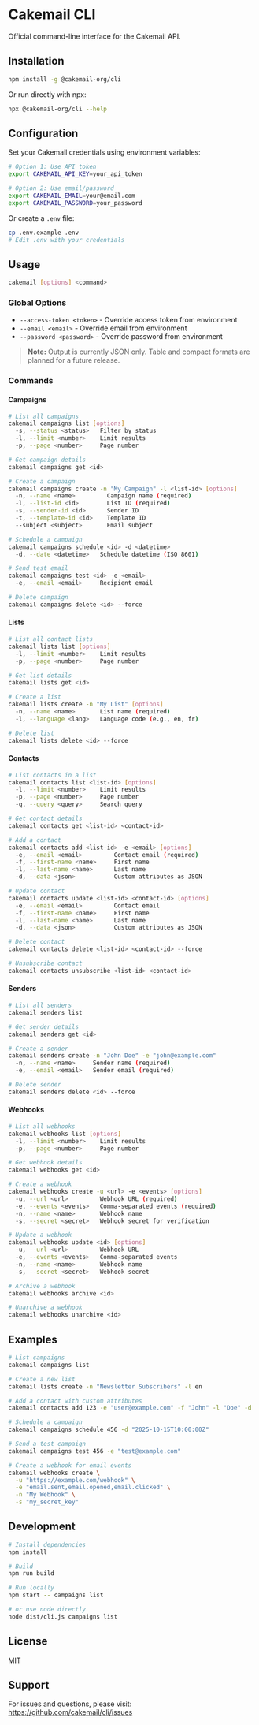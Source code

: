 # Cakemail CLI

Official command-line interface for the Cakemail API.

## Installation

```bash
npm install -g @cakemail-org/cli
```

Or run directly with npx:

```bash
npx @cakemail-org/cli --help
```

## Configuration

Set your Cakemail credentials using environment variables:

```bash
# Option 1: Use API token
export CAKEMAIL_API_KEY=your_api_token

# Option 2: Use email/password
export CAKEMAIL_EMAIL=your@email.com
export CAKEMAIL_PASSWORD=your_password
```

Or create a `.env` file:

```bash
cp .env.example .env
# Edit .env with your credentials
```

## Usage

```bash
cakemail [options] <command>
```

### Global Options

- `--access-token <token>` - Override access token from environment
- `--email <email>` - Override email from environment
- `--password <password>` - Override password from environment

> **Note:** Output is currently JSON only. Table and compact formats are planned for a future release.

### Commands

#### Campaigns

```bash
# List all campaigns
cakemail campaigns list [options]
  -s, --status <status>   Filter by status
  -l, --limit <number>    Limit results
  -p, --page <number>     Page number

# Get campaign details
cakemail campaigns get <id>

# Create a campaign
cakemail campaigns create -n "My Campaign" -l <list-id> [options]
  -n, --name <name>         Campaign name (required)
  -l, --list-id <id>        List ID (required)
  -s, --sender-id <id>      Sender ID
  -t, --template-id <id>    Template ID
  --subject <subject>       Email subject

# Schedule a campaign
cakemail campaigns schedule <id> -d <datetime>
  -d, --date <datetime>   Schedule datetime (ISO 8601)

# Send test email
cakemail campaigns test <id> -e <email>
  -e, --email <email>     Recipient email

# Delete campaign
cakemail campaigns delete <id> --force
```

#### Lists

```bash
# List all contact lists
cakemail lists list [options]
  -l, --limit <number>    Limit results
  -p, --page <number>     Page number

# Get list details
cakemail lists get <id>

# Create a list
cakemail lists create -n "My List" [options]
  -n, --name <name>       List name (required)
  -l, --language <lang>   Language code (e.g., en, fr)

# Delete list
cakemail lists delete <id> --force
```

#### Contacts

```bash
# List contacts in a list
cakemail contacts list <list-id> [options]
  -l, --limit <number>    Limit results
  -p, --page <number>     Page number
  -q, --query <query>     Search query

# Get contact details
cakemail contacts get <list-id> <contact-id>

# Add a contact
cakemail contacts add <list-id> -e <email> [options]
  -e, --email <email>         Contact email (required)
  -f, --first-name <name>     First name
  -l, --last-name <name>      Last name
  -d, --data <json>           Custom attributes as JSON

# Update contact
cakemail contacts update <list-id> <contact-id> [options]
  -e, --email <email>         Contact email
  -f, --first-name <name>     First name
  -l, --last-name <name>      Last name
  -d, --data <json>           Custom attributes as JSON

# Delete contact
cakemail contacts delete <list-id> <contact-id> --force

# Unsubscribe contact
cakemail contacts unsubscribe <list-id> <contact-id>
```

#### Senders

```bash
# List all senders
cakemail senders list

# Get sender details
cakemail senders get <id>

# Create a sender
cakemail senders create -n "John Doe" -e "john@example.com"
  -n, --name <name>     Sender name (required)
  -e, --email <email>   Sender email (required)

# Delete sender
cakemail senders delete <id> --force
```

#### Webhooks

```bash
# List all webhooks
cakemail webhooks list [options]
  -l, --limit <number>    Limit results
  -p, --page <number>     Page number

# Get webhook details
cakemail webhooks get <id>

# Create a webhook
cakemail webhooks create -u <url> -e <events> [options]
  -u, --url <url>         Webhook URL (required)
  -e, --events <events>   Comma-separated events (required)
  -n, --name <name>       Webhook name
  -s, --secret <secret>   Webhook secret for verification

# Update a webhook
cakemail webhooks update <id> [options]
  -u, --url <url>         Webhook URL
  -e, --events <events>   Comma-separated events
  -n, --name <name>       Webhook name
  -s, --secret <secret>   Webhook secret

# Archive a webhook
cakemail webhooks archive <id>

# Unarchive a webhook
cakemail webhooks unarchive <id>
```

## Examples

```bash
# List campaigns
cakemail campaigns list

# Create a new list
cakemail lists create -n "Newsletter Subscribers" -l en

# Add a contact with custom attributes
cakemail contacts add 123 -e "user@example.com" -f "John" -l "Doe" -d '{"company":"Acme"}'

# Schedule a campaign
cakemail campaigns schedule 456 -d "2025-10-15T10:00:00Z"

# Send a test campaign
cakemail campaigns test 456 -e "test@example.com"

# Create a webhook for email events
cakemail webhooks create \
  -u "https://example.com/webhook" \
  -e "email.sent,email.opened,email.clicked" \
  -n "My Webhook" \
  -s "my_secret_key"
```

## Development

```bash
# Install dependencies
npm install

# Build
npm run build

# Run locally
npm start -- campaigns list

# or use node directly
node dist/cli.js campaigns list
```

## License

MIT

## Support

For issues and questions, please visit: https://github.com/cakemail/cli/issues
